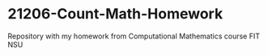 # 21206-Count-Math-Homework
Repository with my homework from Computational Mathematics course FIT NSU
